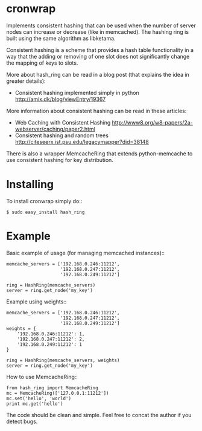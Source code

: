 cronwrap
===========================================

Implements consistent hashing that can be used when
the number of server nodes can increase or decrease (like in memcached).
The hashing ring is built using the same algorithm as libketama.

Consistent hashing is a scheme that provides a hash table functionality
in a way that the adding or removing of one slot
does not significantly change the mapping of keys to slots.

More about hash_ring can be read in a blog post (that explains the idea in greater details):

* Consistent hashing implemented simply in python <http://amix.dk/blog/viewEntry/19367>

More information about consistent hashing can be read in these articles:

* Web Caching with Consistent Hashing <http://www8.org/w8-papers/2a-webserver/caching/paper2.html>
* Consistent hashing and random trees <http://citeseerx.ist.psu.edu/legacymapper?did=38148>

There is also a wrapper MemcacheRing that extends python-memcache to use consistent hashing
for key distribution.


Installing
===========

To install cronwrap simply do::
    
    $ sudo easy_install hash_ring


Example
===========

Basic example of usage (for managing memcached instances)::

    memcache_servers = ['192.168.0.246:11212',
                        '192.168.0.247:11212',
                        '192.168.0.249:11212']

    ring = HashRing(memcache_servers)
    server = ring.get_node('my_key')

Example using weights::

    memcache_servers = ['192.168.0.246:11212',
                        '192.168.0.247:11212',
                        '192.168.0.249:11212']
    weights = {
        '192.168.0.246:11212': 1,
        '192.168.0.247:11212': 2,
        '192.168.0.249:11212': 1
    }

    ring = HashRing(memcache_servers, weights)
    server = ring.get_node('my_key')

How to use MemcacheRing::

    from hash_ring import MemcacheRing
    mc = MemcacheRing(['127.0.0.1:11212'])
    mc.set('hello', 'world')
    print mc.get('hello')

The code should be clean and simple. Feel free to concat the author if you detect bugs.
